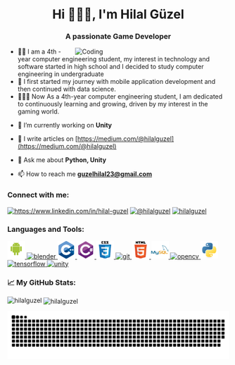 <h1 align="center">Hi 🤸🏻‍♀️, I'm Hilal Güzel</h1>
<h3 align="center">A passionate Game Developer</h3>
<img align="right" alt="Coding" width="350" src="https://user-images.githubusercontent.com/74038190/213760705-0d5bf320-4f43-4352-b74b-0889ae726bf7.gif">
<p align = center><ul><li>✍🏻 I am a 4th - year computer engineering student, my interest in technology and software started in high school and I decided to study computer engineering in undergraduate</li><li> 🚀 I first started my journey with mobile application development and then continued with data science. 
</li><li>👩🏻‍💻 Now As a 4th-year computer engineering student, I am dedicated to continuously learning and growing, driven by my interest in the gaming world.</li></ul></p>

- 🌱 I’m currently working on **Unity**

- 📝 I write articles on [https://medium.com/@hilalguzel](https://medium.com/@hilalguzel)

- 💬 Ask me about **Python, Unity**

- 📫 How to reach me **guzelhilal23@gmail.com**

<h3 align="left">Connect with me:</h3>
<p align="left">
<a href="https://linkedin.com/in/https://www.linkedin.com/in/hilal-guzel" target="blank"><img align="center" src="https://raw.githubusercontent.com/rahuldkjain/github-profile-readme-generator/master/src/images/icons/Social/linked-in-alt.svg" alt="https://www.linkedin.com/in/hilal-guzel" height="30" width="40" /></a>
<a href="https://medium.com/@hilalguzel" target="blank"><img align="center" src="https://raw.githubusercontent.com/rahuldkjain/github-profile-readme-generator/master/src/images/icons/Social/medium.svg" alt="@hilalguzel" height="30" width="40" /></a>
<a href="https://discord.gg/hilalguzel" target="blank"><img align="center" src="https://raw.githubusercontent.com/rahuldkjain/github-profile-readme-generator/master/src/images/icons/Social/discord.svg" alt="hilalguzel" height="30" width="40" /></a>
</p>

<h3 align="left">Languages and Tools:</h3>
<p align="left"> <a href="https://developer.android.com" target="_blank" rel="noreferrer"> <img src="https://raw.githubusercontent.com/devicons/devicon/master/icons/android/android-original-wordmark.svg" alt="android" width="40" height="40"/> </a> <a href="https://www.blender.org/" target="_blank" rel="noreferrer"> <img src="https://download.blender.org/branding/community/blender_community_badge_white.svg" alt="blender" width="40" height="40"/> </a> <a href="https://www.w3schools.com/cpp/" target="_blank" rel="noreferrer"> <img src="https://raw.githubusercontent.com/devicons/devicon/master/icons/cplusplus/cplusplus-original.svg" alt="cplusplus" width="40" height="40"/> </a> <a href="https://www.w3schools.com/cs/" target="_blank" rel="noreferrer"> <img src="https://raw.githubusercontent.com/devicons/devicon/master/icons/csharp/csharp-original.svg" alt="csharp" width="40" height="40"/> </a> <a href="https://www.w3schools.com/css/" target="_blank" rel="noreferrer"> <img src="https://raw.githubusercontent.com/devicons/devicon/master/icons/css3/css3-original-wordmark.svg" alt="css3" width="40" height="40"/> </a> <a href="https://firebase.google.com/" target="_blank" rel="noreferrer"> <img src="https://www.vectorlogo.zone/logos/git-scm/git-scm-icon.svg" alt="git" width="40" height="40"/> </a> <a href="https://www.w3.org/html/" target="_blank" rel="noreferrer"> <img src="https://raw.githubusercontent.com/devicons/devicon/master/icons/html5/html5-original-wordmark.svg" alt="html5" width="40" height="40"/> </a>  <a href="https://www.mysql.com/" target="_blank" rel="noreferrer"> <img src="https://raw.githubusercontent.com/devicons/devicon/master/icons/mysql/mysql-original-wordmark.svg" alt="mysql" width="40" height="40"/> </a> <a href="https://opencv.org/" target="_blank" rel="noreferrer"> <img src="https://www.vectorlogo.zone/logos/opencv/opencv-icon.svg" alt="opencv" width="40" height="40"/> </a> <a href="https://www.python.org" target="_blank" rel="noreferrer"> <img src="https://raw.githubusercontent.com/devicons/devicon/master/icons/python/python-original.svg" alt="python" width="40" height="40"/> </a> <a href="https://www.tensorflow.org" target="_blank" rel="noreferrer"> <img src="https://www.vectorlogo.zone/logos/tensorflow/tensorflow-icon.svg" alt="tensorflow" width="40" height="40"/> </a> <a href="https://unity.com/" target="_blank" rel="noreferrer"> <img src="https://www.vectorlogo.zone/logos/unity3d/unity3d-icon.svg" alt="unity" width="40" height="40"/> </a> </p>

<h3 align="left">📈 My GitHub Stats: </h3>
<p><img align="left" src="https://github-readme-stats.vercel.app/api/top-langs?username=hilalguzel&show_icons=true&locale=en&layout=compact&theme=tokyonight" alt="hilalguzel" /></p>

<p>&nbsp;<img align="center" src="https://github-readme-stats.vercel.app/api?username=hilalguzel&show_icons=true&locale=en&theme=tokyonight" alt="hilalguzel" /></p>

<picture>

  <source media="(prefers-color-scheme: dark)" srcset="https://raw.githubusercontent.com/hilalguzel/hilalguzel/output/github-contribution-grid-snake-dark.svg">
  <source media="(prefers-color-scheme: light)" srcset="https://raw.githubusercontent.com/hilalguzel/hilalguzel/output/github-contribution-grid-snake.svg">
  <img alt="github contribution grid snake animation" src="https://raw.githubusercontent.com/hilalguzel/hilalguzel/output/github-contribution-grid-snake.svg">
  
</picture>

